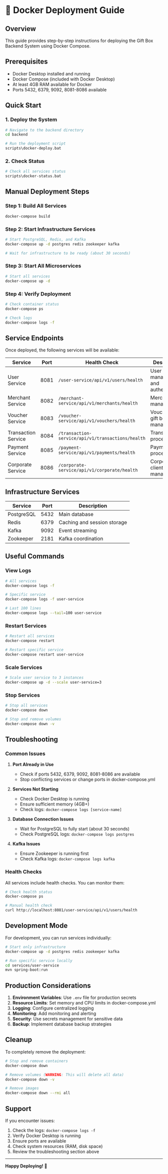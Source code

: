 # 🐳 Docker Deployment Guide

## Overview
This guide provides step-by-step instructions for deploying the Gift Box Backend System using Docker Compose.

## Prerequisites
- Docker Desktop installed and running
- Docker Compose (included with Docker Desktop)
- At least 4GB RAM available for Docker
- Ports 5432, 6379, 9092, 8081-8086 available

## Quick Start

### 1. Deploy the System
```bash
# Navigate to the backend directory
cd backend

# Run the deployment script
scripts\docker-deploy.bat
```

### 2. Check Status
```bash
# Check all services status
scripts\docker-status.bat
```

## Manual Deployment Steps

### Step 1: Build All Services
```bash
docker-compose build
```

### Step 2: Start Infrastructure Services
```bash
# Start PostgreSQL, Redis, and Kafka
docker-compose up -d postgres redis zookeeper kafka

# Wait for infrastructure to be ready (about 30 seconds)
```

### Step 3: Start All Microservices
```bash
# Start all services
docker-compose up -d
```

### Step 4: Verify Deployment
```bash
# Check container status
docker-compose ps

# Check logs
docker-compose logs -f
```

## Service Endpoints

Once deployed, the following services will be available:

| Service | Port | Health Check | Description |
|---------|------|--------------|-------------|
| User Service | 8081 | `/user-service/api/v1/users/health` | User management and authentication |
| Merchant Service | 8082 | `/merchant-service/api/v1/merchants/health` | Merchant management |
| Voucher Service | 8083 | `/voucher-service/api/v1/vouchers/health` | Voucher and gift box management |
| Transaction Service | 8084 | `/transaction-service/api/v1/transactions/health` | Transaction processing |
| Payment Service | 8085 | `/payment-service/api/v1/payments/health` | Payment processing |
| Corporate Service | 8086 | `/corporate-service/api/v1/corporate/health` | Corporate client management |

## Infrastructure Services

| Service | Port | Description |
|---------|------|-------------|
| PostgreSQL | 5432 | Main database |
| Redis | 6379 | Caching and session storage |
| Kafka | 9092 | Event streaming |
| Zookeeper | 2181 | Kafka coordination |

## Useful Commands

### View Logs
```bash
# All services
docker-compose logs -f

# Specific service
docker-compose logs -f user-service

# Last 100 lines
docker-compose logs --tail=100 user-service
```

### Restart Services
```bash
# Restart all services
docker-compose restart

# Restart specific service
docker-compose restart user-service
```

### Scale Services
```bash
# Scale user service to 3 instances
docker-compose up -d --scale user-service=3
```

### Stop Services
```bash
# Stop all services
docker-compose down

# Stop and remove volumes
docker-compose down -v
```

## Troubleshooting

### Common Issues

1. **Port Already in Use**
   - Check if ports 5432, 6379, 9092, 8081-8086 are available
   - Stop conflicting services or change ports in docker-compose.yml

2. **Services Not Starting**
   - Check Docker Desktop is running
   - Ensure sufficient memory (4GB+)
   - Check logs: `docker-compose logs [service-name]`

3. **Database Connection Issues**
   - Wait for PostgreSQL to fully start (about 30 seconds)
   - Check PostgreSQL logs: `docker-compose logs postgres`

4. **Kafka Issues**
   - Ensure Zookeeper is running first
   - Check Kafka logs: `docker-compose logs kafka`

### Health Checks

All services include health checks. You can monitor them:

```bash
# Check health status
docker-compose ps

# Manual health check
curl http://localhost:8081/user-service/api/v1/users/health
```

## Development Mode

For development, you can run services individually:

```bash
# Start only infrastructure
docker-compose up -d postgres redis zookeeper kafka

# Run specific service locally
cd services/user-service
mvn spring-boot:run
```

## Production Considerations

1. **Environment Variables**: Use `.env` file for production secrets
2. **Resource Limits**: Set memory and CPU limits in docker-compose.yml
3. **Logging**: Configure centralized logging
4. **Monitoring**: Add monitoring and alerting
5. **Security**: Use secrets management for sensitive data
6. **Backup**: Implement database backup strategies

## Cleanup

To completely remove the deployment:

```bash
# Stop and remove containers
docker-compose down

# Remove volumes (WARNING: This will delete all data)
docker-compose down -v

# Remove images
docker-compose down --rmi all
```

## Support

If you encounter issues:

1. Check the logs: `docker-compose logs -f`
2. Verify Docker Desktop is running
3. Ensure ports are available
4. Check system resources (RAM, disk space)
5. Review the troubleshooting section above

---

**Happy Deploying! 🚀**
